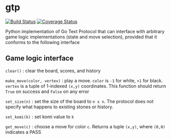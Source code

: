 # gtp

[![Build Status](https://travis-ci.org/jtauber/gtp.svg)](https://travis-ci.org/jtauber/gtp)
[![Coverage Status](https://coveralls.io/repos/jtauber/gtp/badge.svg?branch=master&service=github)](https://coveralls.io/github/jtauber/gtp?branch=master)

Python implementation of Go Text Protocol that can interface with arbitrary game logic implementations (state and move selection), provided that it conforms to the following interface

## Game logic interface

`clear()` : clear the board, scores, and history

`make_move(color, vertex)` : play a move. `color` is `-1` for white, `+1` for black. `vertex` is a tuple of 1-indexed `(x,y)` coordinates. This function should return `True` on success and `False` on any error

`set_size(n)` : set the size of the board to `n x n`. The protocol does not specify what happens to existing stones or history.

`set_komi(k)` : set komi value to `k`

`get_move(c)` : choose a move for color `c`. Returns a tuple `(x,y)`, where `(0,0)` indicates a PASS
